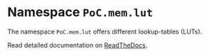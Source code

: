 # Namespace `PoC.mem.lut`

The namespace `PoC.mem.lut` offers different lookup-tables (LUTs).

Read detailed documentation on [ReadTheDocs](http://poc-library.readthedocs.io/en/latest/PoC/mem/lut/index.html).
